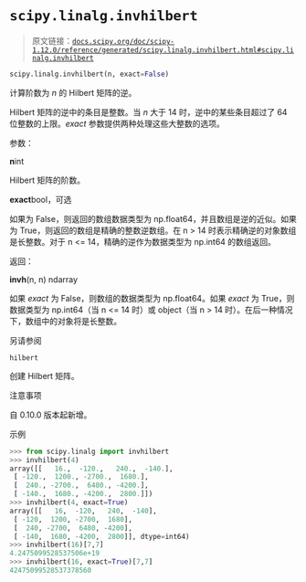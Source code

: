 # `scipy.linalg.invhilbert`

> 原文链接：[`docs.scipy.org/doc/scipy-1.12.0/reference/generated/scipy.linalg.invhilbert.html#scipy.linalg.invhilbert`](https://docs.scipy.org/doc/scipy-1.12.0/reference/generated/scipy.linalg.invhilbert.html#scipy.linalg.invhilbert)

```py
scipy.linalg.invhilbert(n, exact=False)
```

计算阶数为 *n* 的 Hilbert 矩阵的逆。

Hilbert 矩阵的逆中的条目是整数。当 *n* 大于 14 时，逆中的某些条目超过了 64 位整数的上限。*exact* 参数提供两种处理这些大整数的选项。

参数：

**n**int

Hilbert 矩阵的阶数。

**exact**bool，可选

如果为 False，则返回的数组数据类型为 np.float64，并且数组是逆的近似。如果为 True，则返回的数组是精确的整数逆数组。在 n > 14 时表示精确逆的对象数组是长整数。对于 n <= 14，精确的逆作为数据类型为 np.int64 的数组返回。

返回：

**invh**(n, n) ndarray

如果 *exact* 为 False，则数组的数据类型为 np.float64。如果 *exact* 为 True，则数据类型为 np.int64（当 n <= 14 时）或 object（当 n > 14 时）。在后一种情况下，数组中的对象将是长整数。

另请参阅

`hilbert`

创建 Hilbert 矩阵。

注意事项

自 0.10.0 版本起新增。

示例

```py
>>> from scipy.linalg import invhilbert
>>> invhilbert(4)
array([[   16.,  -120.,   240.,  -140.],
 [ -120.,  1200., -2700.,  1680.],
 [  240., -2700.,  6480., -4200.],
 [ -140.,  1680., -4200.,  2800.]])
>>> invhilbert(4, exact=True)
array([[   16,  -120,   240,  -140],
 [ -120,  1200, -2700,  1680],
 [  240, -2700,  6480, -4200],
 [ -140,  1680, -4200,  2800]], dtype=int64)
>>> invhilbert(16)[7,7]
4.2475099528537506e+19
>>> invhilbert(16, exact=True)[7,7]
42475099528537378560 
```
